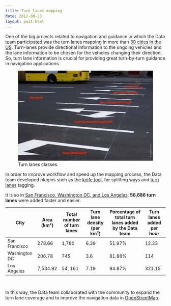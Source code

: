 ```yaml
---
title: Turn lanes mapping
date: 2012-08-23
layout: post.html
---
```


One of the big projects related to navigation and guidance in which the Data team participated was the turn lanes mapping in more than [30 cities in the US](https://github.com/mapbox/mapping/issues/180).
Turn-lanes provide directional information to the ongoing vehicles and the lane information to be chosen for the vehicles changing their direction. So, turn lane information is crucial for providing great turn-by-turn guidance in navigation applications.

<figure class="align-center">
  <img src="/assets/images/mapping_4.jpg"/>
  <figcaption>Turn lanes classes.</figcaption>
</figure>

In order to improve workflow and speed up the mapping process, the Data team developed plugins such as the [knife tool](https://wiki.openstreetmap.org/wiki/JOSM/Plugins/Knife-tool), for splitting ways and [turn lanes](https://github.com/JOSM/turnlanes-tagging/blob/master/README.md) tagging.

It is so in [San Francisco, Washington DC, and Los Angeles](https://github.com/mapbox/mapping/issues/153), <b>56,686 turn lanes</b> were added faster and easier.

<table class="table">
  <thead>
    <tr>
      <th scope="col">City</th>    
      <th scope="col">Area (km²)</th>     
      <th scope="col">Total number of turn lanes</th>
      <th scope="col">Turn lane density (per km²)</th>
      <th scope="col">Porcentage of total turn lanes added by the Data team</th>
      <th scope="col">Turn lanes added per hour</th>      
    </tr>
  </thead>
  <tbody>
    <tr>
      <td>San Francisco</td>
      <td>278.66</td>
      <td>1,780</td>
      <td>6.39</td>
      <td>51.97%</td>
      <td>12.33</td>      
    </tr>
    <tr>
      <td>Washington DC</td>
      <td>206.78</td>
      <td>745</td>
      <td>3.6</td>
      <td>81.88%</td>
      <td>114</td>         
    </tr>
    <tr>
      <td>Los Angeles</td>
      <td>7,534.92</td>
      <td>54, 161</td>
      <td>7.19</td>
      <td>94.87%</td>
      <td>321.15</td>         
    </tr>    
  </tbody>
</table>
</br>

In this way, the Data team collaborated with the community to expand the turn lane coverage and to improve the navigation data in [OpenStreetMap](https://www.openstreetmap.org/).
